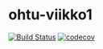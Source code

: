 # ohtu-viikko1

[![Build Status](https://travis-ci.org/mjaakko/ohtu-viikko1.svg?branch=master)](https://travis-ci.org/mjaakko/ohtu-viikko1)
[![codecov](https://codecov.io/gh/mjaakko/ohtu-viikko1/branch/master/graph/badge.svg)](https://codecov.io/gh/mjaakko/ohtu-viikko1)

